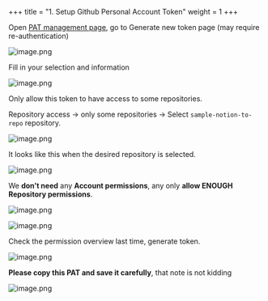 +++
title = "1. Setup Github Personal Account Token"
weight = 1
+++


Open [PAT management page](https://github.com/settings/tokens?type=beta), go to Generate new token page (may require re-authentication)


![image.png](/images/003-iii-level-2-notion-to-github-repo/13-490561-image.png)


Fill in your selection and information


![image.png](/images/003-iii-level-2-notion-to-github-repo/13-220246-image.png)


Only allow this token to have access to some repositories.


Repository access → only some repositories → Select `sample-notion-to-repo` repository.


![image.png](/images/003-iii-level-2-notion-to-github-repo/13-984888-image.png)


It looks like this when the desired repository is selected.


![image.png](/images/003-iii-level-2-notion-to-github-repo/13-813532-image.png)


We **don’t need** any **Account permissions**, any only **allow ENOUGH** **Repository permissions**.


![image.png](/images/003-iii-level-2-notion-to-github-repo/13-814098-image.png)


![image.png](/images/003-iii-level-2-notion-to-github-repo/13-891229-image.png)


Check the permission overview last time, generate token.


![image.png](/images/003-iii-level-2-notion-to-github-repo/13-458815-image.png)


**Please copy this PAT and save it carefully**, that note is not kidding


![image.png](/images/003-iii-level-2-notion-to-github-repo/13-309920-image.png)


